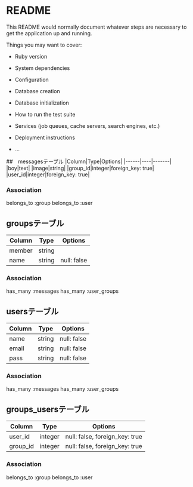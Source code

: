# README

This README would normally document whatever steps are necessary to get the
application up and running.

Things you may want to cover:

* Ruby version

* System dependencies

* Configuration

* Database creation

* Database initialization

* How to run the test suite

* Services (job queues, cache servers, search engines, etc.)

* Deployment instructions

* ...

##　messagesテーブル
|Column|Type|Options|
|------|----|-------|
|boy|text|
|image|string|
|group_id|integer|foreign_key: true|
|user_id|integer|foreign_key: true|

### Association
  belongs_to :group
  belongs_to :user

## groupsテーブル
|Column|Type|Options|
|------|----|-------|
|member|string|
|name|string|null: false|

### Association
  has_many :messages
  has_many :user_groups

## usersテーブル
|Column|Type|Options|
|------|----|-------|
|name|string|null: false|
|email|string|null: false|
|pass|string|null: false|

### Association
  has_many :messages
  has_many :user_groups

## groups_usersテーブル

|Column|Type|Options|
|------|----|-------|
|user_id|integer|null: false, foreign_key: true|
|group_id|integer|null: false, foreign_key: true|

### Association
  belongs_to :group
  belongs_to :user